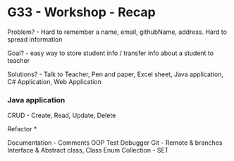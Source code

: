 # G33 - Workshop - Recap



Problem? - Hard to remember a name, email, githubName, address. Hard to spread information

Goal? - easy way to store student info / transfer info about a student to teacher

Solutions? - Talk to Teacher, Pen and paper, Excel sheet, Java application, C# Application, Web Application

### Java application

 CRUD - Create, Read, Update, Delete

 Refactor *

Documentation - Comments
OOP
Test
Debugger
Git - Remote & branches
Interface & Abstract class, Class
Enum
Collection - SET


